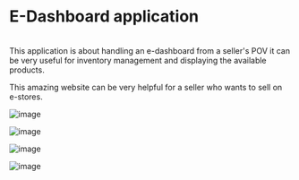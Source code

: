 <h1>E-Dashboard application</h1>
<br>
This application is about handling an e-dashboard from a seller's POV it can be very useful for inventory management and displaying the available products.

This amazing website can be very helpful for a seller who wants to sell on e-stores.
  
![image](https://github.com/Pranjal003/E-Dashboard/assets/92199952/e01d1196-d66c-451f-ade3-2022a8780788)

![image](https://github.com/Pranjal003/E-Dashboard/assets/92199952/0752c09b-884c-48d7-9427-df918c82c919)

![image](https://github.com/Pranjal003/E-Dashboard/assets/92199952/57527d3a-ac4b-4f08-a32b-751a75417bfe) 

![image](https://github.com/Pranjal003/E-Dashboard/assets/92199952/51e2d686-0934-465c-bbe8-78d7c9810f72)

